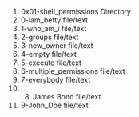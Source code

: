 1. 0x01-shell_permissions				Directory
2. 0-iam_betty						file/text
3. 1-who_am_i						file/text
4. 2-groups						file/text
5. 3-new_owner						file/text
6. 4-empty						file/text
7. 5-execute						file/text
8. 6-multiple_permissions				file/text
9. 7-everybody						file/text
10. 8. James Bond					file/text
11. 9-John_Doe						file/text
